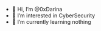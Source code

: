 - 👋 Hi, I’m @0xDarina
- 👀 I’m interested in CyberSecurity
- 🌱 I’m currently learning nothing

<!---
0xDarina/0xDarina is a ✨ special ✨ repository because its `README.md` (this file) appears on your GitHub profile.
You can click the Preview link to take a look at your changes.
--->
